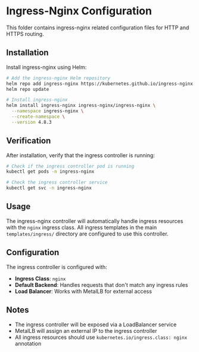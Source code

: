 # Ingress-Nginx Configuration

This folder contains ingress-nginx related configuration files for HTTP and HTTPS routing.

## Installation

Install ingress-nginx using Helm:

```bash
# Add the ingress-nginx Helm repository
helm repo add ingress-nginx https://kubernetes.github.io/ingress-nginx
helm repo update

# Install ingress-nginx
helm install ingress-nginx ingress-nginx/ingress-nginx \
  --namespace ingress-nginx \
  --create-namespace \
  --version 4.8.3
```

## Verification

After installation, verify that the ingress controller is running:

```bash
# Check if the ingress controller pod is running
kubectl get pods -n ingress-nginx

# Check the ingress controller service
kubectl get svc -n ingress-nginx
```

## Usage

The ingress-nginx controller will automatically handle ingress resources with the `nginx` ingress class. All ingress templates in the main `templates/ingress/` directory are configured to use this controller.

## Configuration

The ingress controller is configured with:
- **Ingress Class**: `nginx`
- **Default Backend**: Handles requests that don't match any ingress rules
- **Load Balancer**: Works with MetalLB for external access

## Notes

- The ingress controller will be exposed via a LoadBalancer service
- MetalLB will assign an external IP to the ingress controller
- All ingress resources should use `kubernetes.io/ingress.class: nginx` annotation
